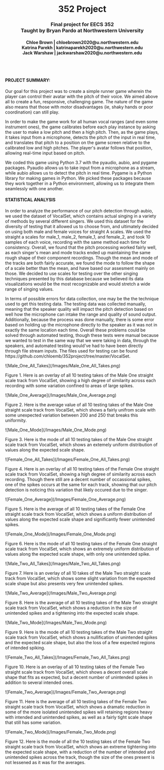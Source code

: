<div style="text-align: center"><h1>352 Project</h1></div>
<div style="text-align: center"><h3>Final project for EECS 352
  <br>
  Taught by Bryan Pardo at Northwestern University</h3></div>
<div style="text-align: center"><h4>
  Chloe Brown | chloebrown2020@u.northwestern.edu
  <br>
  Katrina Parekh | katrinaparekh2020@u.northwestern.edu
  <br>
  Jack Warshaw | jackwarshaw2020@u.northwestern.edu
</h4>
</div>
<br>
<br>
<h4>PROJECT SUMMARY:</h4>
<p>
Our goal for this project was to create a simple runner game wherein the player can control their avatar with the pitch of their voice. We aimed above all to create a fun, responsive, challenging game. The nature of the game also means that those with motor disadvantages (ie, shaky hands or poor coordination) can still play.
</p>
<p>
In order to make the game work for all human vocal ranges (and even some instrument ones), the game calibrates before each play instance by asking the user to make a low pitch and then a high pitch. Then, as the game plays, it takes input from a microphone, detects the pitch of the input in real time, and translates that pitch to a position on the game screen relative to the calibrated low and high pitches. The player's avatar follows that position, allowing real-time input based on pitch.
</p>
<p>
We coded this game using Python 3.7 with the pyaudio, aubio, and pygame packages. Pyaudio allows us to take input from a microphone as a stream, while aubio allows us to detect the pitch in real time. Pygame is a Python library for making games in Python. We picked these packages because they work together in a Python environment, allowing us to integrate them seamlessly with one another.
</p>
<h4> STATISTICAL ANALYSIS</h4>
<p>
In order to analyze the performance of our pitch detection through aubio, we used the dataset of VocalSet, which contains actual singing in a variety of methods by several different singers. We used this dataset for the diversity of testing that it allowed us to choose from, and ultimately decided on using both male and female voices for straight A scales. We used the straight a scales for male_1, male_2, female_1, and female_2, and took 10 samples of each voice, recording with the same method each time for consistency. Overall, we found that the pitch processing worked fairly well, as each singer's mean and mode tracks ended up maintaining the same rough shape of their component recordings. Though the mean and mode of the tracks are both fairly accurate, we found the mode to follow the shape of a scale better than the mean, and have based our assesment mainly on those. We decided to use scales for testing over the other singing techniques presented by this database because we believed its data visualizations would be the most recognizable and would stretch a wide range of singing values.
</p>
<p>
In terms of possible errors for data collection, one may be the the technique used to get this testing data. The testing data was collected manually, meaning that the speaker quality will impact the pitch detection based on well how the microphone can intake the range and quality of sound output. Additionally, because the process was done manually, there is some error based on holding up the microphone directly to the speaker as it was not in exactly the same location each time. Overall these problems could be solved through automated testing, though these tests were manual because we wanted to test in the same way that we were taking in data, through the speakers, and automated testing would've had to have been directly through file stream inputs. The files used for testing can be found https://github.com/chloemb/352project/tree/master/VocalSet.
</p>
![Male_One_All_Takes](/Images/Male_One_All_Takes.png)
<p>
Figure 1. Here is an overlay of all 10 testing takes of the Male One straight scale track from VocalSet, showing a high degree of similarity across each recording with some variation confined to areas of large spikes. 
 </p>
![Male_One_Average](/Images/Male_One_Average.png)
<p>
Figure 2. Here is the average value of all 10 testing takes of the Male One straight scale track from VocalSet, which shows a fairly unifrom scale with some unexpected variation between 200 and 250 that breaks this uniformity.
</p>
![Male_One_Mode](/Images/Male_One_Mode.png)
<p>
Figure 3. Here is the mode of all 10 testing takes of the Male One straight scale track from VocalSet, which shows an extemely uniform distribution of values along the expected scale shape. 
</p>
![Female_One_All_Takes](/Images/Female_One_All_Takes.png)
<p>
Figure 4. Here is an overlay of all 10 testing takes of the Female One straight scale track from VocalSet, showing a high degree of similarity across each recording. Though there still are a decent number of occassional spikes, one of the spikes occurs at the same for each track, showing that our pitch detection is noticing this variation that likely occured due to the singer.
</p>  
![Female_One_Average](/Images/Female_One_Average.png)
<p>
Figure 5. Here is the average of all 10 testing takes of the Female One straight scale track from VocalSet, which shows a uniform distribution of values along the expected scale shape and significantly fewer unintended spikes.
</p>
![Female_One_Mode](/Images/Female_One_Mode.png)
<p>
Figure 6. Here is the mode of all 10 testing takes of the Female One straight scale track from VocalSet, which shows an extremely uniform distribution of values along the expected scale shape, with only one unintended spike.
</p>
![Male_Two_All_Takes](/Images/Male_Two_All_Takes.png)
<p>
Figure 7. Here is an overlay of all 10 takes of the Male Two straight scale track from VocalSet, which shows some slight variation from the expected scale shape but also presents very few unintended spikes.
</p>
![Male_Two_Average](/Images/Male_Two_Average.png)
<p>
Figure 8. Here is the average of all 10 testing takes of the Male Two straight scale track from VocalSet, which shows a reduction in the size of unintended spikes and a tightening into the expected scale shape.
</p>
![Male_Two_Mode](/Images/Male_Two_Mode.png)
<p>
Figure 9. Here is the mode of all 10 testing takes of the Male Two straight scale track from VocalSet, which shows a nullification of unintended spikes and the expected scale shape, but also the loss of a few expected regions of intended spiking.
</p>
![Female_Two_All_Takes](/Images/Female_Two_All_Takes.png)
<p>
Figure 10. Here is an overlay of all 10 testing takes of the Female Two straight scale track from VocalSet, which shows a decent overall scale shape that fits as expected, but a decent number of unintended spikes in addition to several intended ones.
</p>
![Female_Two_Average](/Images/Female_Two_Average.png)
<p>
Figure 11. Here is the average of all 10 testing takes of the Female Two straight scale track from VocalSet, which shows a dramatic reduction in some of the more isolated unintended spikes will retaining regions heavy with intended and unintended spikes, as well as a fairly tight scale shape that still has some variation. 
</p>
![Female_Two_Mode](/Images/Female_Two_Mode.png)
<p>
Figure 12. Here is the mode of all the 10 testing takes of the Female Two straight scale track from VocalSet, which shows an extreme tightening into the expected scale shape, with a reduction of the number of intended and unintended spikes across the track, though the size of the ones present is not lessened as it was for the averages. 
</p>
